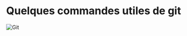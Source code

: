 # Quelques commandes utiles de git


![Git](https://upload.wikimedia.org/wikipedia/commons/thumb/e/e0/Git-logo.svg/512px-Git-logo.svg.png)
